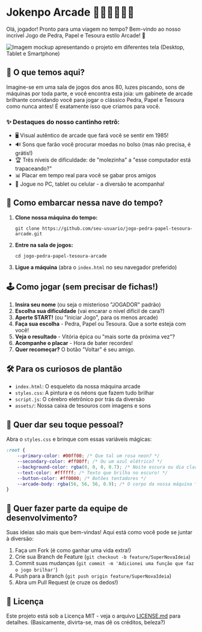 # Jokenpo Arcade ✊🏻✋🏻✌🏻️

Olá, jogador! Pronto para uma viagem no tempo? Bem-vindo ao nosso incrível Jogo de Pedra, Papel e Tesoura estilo Arcade! 👾

<img src="./assets/mockup.png" alt="Imagem mockup apresentando o projeto em diferentes tela (Desktop, Tablet e Smartphone)">

## 🌟 O que temos aqui?

Imagine-se em uma sala de jogos dos anos 80, luzes piscando, sons de máquinas por toda parte, e você encontra esta joia: um gabinete de arcade brilhante convidando você para jogar o clássico Pedra, Papel e Tesoura como nunca antes! É exatamente isso que criamos para você.

### ✨ Destaques do nosso cantinho retrô:

- 🖥️ Visual autêntico de arcade que fará você se sentir em 1985!
- 🔊 Sons que farão você procurar moedas no bolso (mas não precisa, é grátis!)
- 🏆 Três níveis de dificuldade: de "molezinha" a "esse computador está trapaceando?"
- 📊 Placar em tempo real para você se gabar pros amigos
- 📱 Jogue no PC, tablet ou celular - a diversão te acompanha!

## 🚀 Como embarcar nessa nave do tempo?

1. **Clone nossa máquina do tempo:**
   ```
   git clone https://github.com/seu-usuario/jogo-pedra-papel-tesoura-arcade.git
   ```
2. **Entre na sala de jogos:**
   ```
   cd jogo-pedra-papel-tesoura-arcade
   ```
3. **Ligue a máquina** (abra o `index.html` no seu navegador preferido)

## 🕹️ Como jogar (sem precisar de fichas!)

1. **Insira seu nome** (ou seja o misterioso "JOGADOR" padrão)
2. **Escolha sua dificuldade** (vai encarar o nível difícil de cara?)
3. **Aperte START!** (ou "Iniciar Jogo", para os menos arcade)
4. **Faça sua escolha** - Pedra, Papel ou Tesoura. Que a sorte esteja com você!
5. **Veja o resultado** - Vitória épica ou "mais sorte da próxima vez"?
6. **Acompanhe o placar** - Hora de bater recordes!
7. **Quer recomeçar?** O botão "Voltar" é seu amigo.

## 🛠️ Para os curiosos de plantão

- `index.html`: O esqueleto da nossa máquina arcade
- `styles.css`: A pintura e os néons que fazem tudo brilhar
- `script.js`: O cérebro eletrônico por trás da diversão
- `assets/`: Nossa caixa de tesouros com imagens e sons

## 🎨 Quer dar seu toque pessoal?

Abra o `styles.css` e brinque com essas variáveis mágicas:

```css
:root {
    --primary-color: #00ff00; /* Que tal um rosa neon? */
    --secondary-color: #ff00ff; /* Ou um azul elétrico? */
    --background-color: rgba(0, 0, 0, 0.7); /* Noite escura ou dia claro? */
    --text-color: #ffffff; /* Texto que brilha no escuro! */
    --button-color: #ff0000; /* Botões tentadores */
    --arcade-body: rgba(56, 56, 56, 0.9); /* O corpo da nossa máquina */
}
```

## 🤝 Quer fazer parte da equipe de desenvolvimento?

Suas ideias são mais que bem-vindas! Aqui está como você pode se juntar à diversão:

1. Faça um Fork (é como ganhar uma vida extra!)
2. Crie sua Branch de Feature (`git checkout -b feature/SuperNovaIdeia`)
3. Commit suas mudanças (`git commit -m 'Adicionei uma função que faz o jogo brilhar'`)
4. Push para a Branch (`git push origin feature/SuperNovaIdeia`)
5. Abra um Pull Request (e cruze os dedos!)

## 📜 Licença

Este projeto está sob a Licença MIT - veja o arquivo [LICENSE.md](LICENSE.md) para detalhes. (Basicamente, divirta-se, mas dê os créditos, beleza?)
